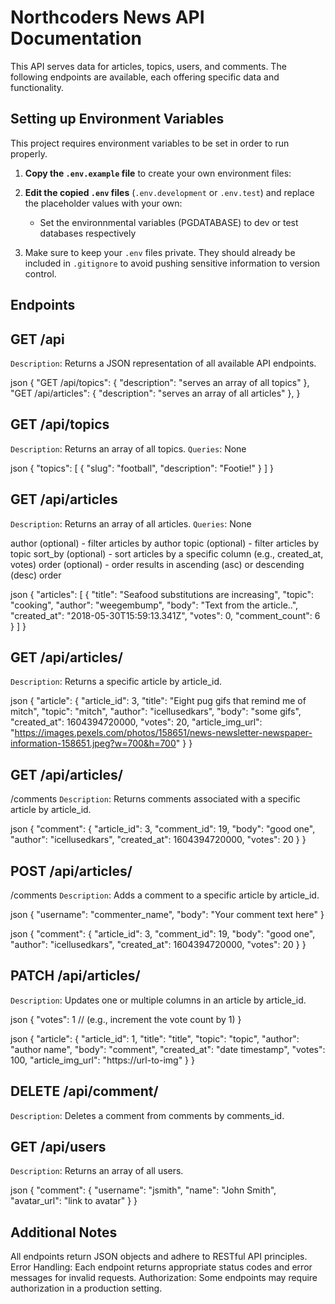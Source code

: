 # Northcoders News API Documentation

This API serves data for articles, topics, users, and comments. The following endpoints are available, each offering specific data and functionality.

## Setting up Environment Variables

This project requires environment variables to be set in order to run properly.

1. **Copy the `.env.example` file** to create your own environment files:

2. **Edit the copied `.env` files** (`.env.development` or `.env.test`) and replace the placeholder values with your own:

   - Set the environnmental variables (PGDATABASE) to dev or test databases respectively

3. Make sure to keep your `.env` files private. They should already be included in `.gitignore` to avoid pushing sensitive information to version control.

## Endpoints

## GET /api

`Description`: Returns a JSON representation of all available API endpoints.

<!-- Example Response: -->

json
{
"GET /api/topics": { "description": "serves an array of all topics" },
"GET /api/articles": { "description": "serves an array of all articles" },
}

## GET /api/topics

`Description`: Returns an array of all topics.
`Queries`: None

<!-- Example Response: -->

json
{
"topics": [
{ "slug": "football", "description": "Footie!" }
]
}

## GET /api/articles

`Description`: Returns an array of all articles.
`Queries`: None

author (optional) - filter articles by author
topic (optional) - filter articles by topic
sort_by (optional) - sort articles by a specific column (e.g., created_at, votes)
order (optional) - order results in ascending (asc) or descending (desc) order

<!-- Example Response: -->

json
{
"articles": [
{
"title": "Seafood substitutions are increasing",
"topic": "cooking",
"author": "weegembump",
"body": "Text from the article..",
"created_at": "2018-05-30T15:59:13.341Z",
"votes": 0,
"comment_count": 6
}
]
}

## GET /api/articles/

`Description`: Returns a specific article by article_id.

<!-- Example Response: -->

json
{
"article": {
"article_id": 3,
"title": "Eight pug gifs that remind me of mitch",
"topic": "mitch",
"author": "icellusedkars",
"body": "some gifs",
"created_at": 1604394720000,
"votes": 20,
"article_img_url": "https://images.pexels.com/photos/158651/news-newsletter-newspaper-information-158651.jpeg?w=700&h=700"
}
}

## GET /api/articles/

/comments
`Description`: Returns comments associated with a specific article by article_id.

<!-- Example Response: -->

json
{
"comment": {
"article_id": 3,
"comment_id": 19,
"body": "good one",
"author": "icellusedkars",
"created_at": 1604394720000,
"votes": 20
}
}

## POST /api/articles/

/comments
`Description`: Adds a comment to a specific article by article_id.

<!-- Request Body: -->

json
{
"username": "commenter_name",
"body": "Your comment text here"
}

<!-- Example Response: -->

json
{
"comment": {
"article_id": 3,
"comment_id": 19,
"body": "good one",
"author": "icellusedkars",
"created_at": 1604394720000,
"votes": 20
}
}

## PATCH /api/articles/

`Description`: Updates one or multiple columns in an article by article_id.

<!-- Request Body: -->

json
{
"votes": 1 // (e.g., increment the vote count by 1)
}

<!-- Example Response: -->

json
{
"article": {
"article_id": 1,
"title": "title",
"topic": "topic",
"author": "author name",
"body": "comment",
"created_at": "date timestamp",
"votes": 100,
"article_img_url": "https://url-to-img"
}
}

## DELETE /api/comment/

`Description`: Deletes a comment from comments by comments_id.

<!-- Example Response: Empty response upon success. -->

## GET /api/users

`Description`: Returns an array of all users.

<!-- Example Response: -->

json
{
"comment": {
"username": "jsmith",
"name": "John Smith",
"avatar_url": "link to avatar"
}
}

## Additional Notes

All endpoints return JSON objects and adhere to RESTful API principles.
Error Handling: Each endpoint returns appropriate status codes and error messages for invalid requests.
Authorization: Some endpoints may require authorization in a production setting.

```

```
